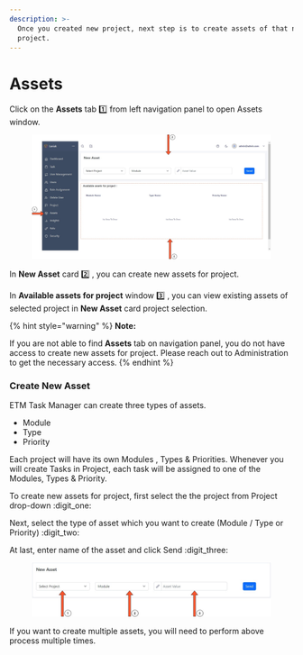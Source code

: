 ```yaml
---
description: >-
  Once you created new project, next step is to create assets of that new
  project.
---
```


# Assets

Click on the **Assets** tab :one: from left navigation panel to open Assets window.

<figure><img src="../../.gitbook/assets/asset window.jpg" alt=""><figcaption></figcaption></figure>

In **New Asset** card :two: , you can create new assets for project.&#x20;

In **Available assets for project** window :three: , you can view existing assets of selected project in **New Asset** card project selection.

{% hint style="warning" %}
**Note:**&#x20;

If you are not able to find **Assets** tab on navigation panel, you do not have access to create new assets for project. Please reach out to Administration to get the necessary access.
{% endhint %}

### Create New Asset

ETM Task Manager can create three types of assets.&#x20;

* Module
* Type
* Priority

Each project will have its own Modules , Types & Priorities. Whenever you will create Tasks in Project, each task will be assigned to one of the Modules, Types & Priority.

To create new assets for project, first select the the project from Project drop-down  :digit\_one:

Next, select the type of asset which you want to create (Module / Type or Priority) :digit\_two:

At last, enter name of the asset and click Send :digit\_three:

<figure><img src="../../.gitbook/assets/New Asset card.jpg" alt=""><figcaption></figcaption></figure>

If you want to create multiple assets, you will need to perform above process multiple times.
